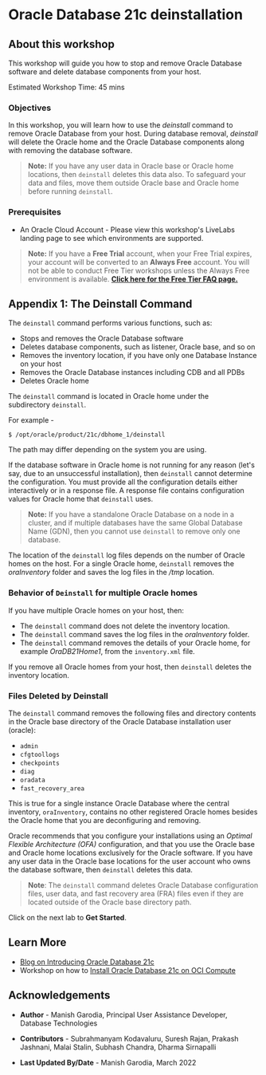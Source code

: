 # Oracle Database 21c deinstallation

## About this workshop

This workshop will guide you how to stop and remove Oracle Database software and delete database components from your host.

Estimated Workshop Time: 45 mins

### Objectives

In this workshop, you will learn how to use the *deinstall* command to remove Oracle Database from your host. During database removal, *deinstall* will delete the Oracle home and the Oracle Database components along with removing the database software.

> **Note:** If you have any user data in Oracle base or Oracle home locations, then `deinstall` deletes this data also. To safeguard your data and files, move them outside Oracle base and Oracle home before running `deinstall`. 

### Prerequisites

- An Oracle Cloud Account - Please view this workshop's LiveLabs landing page to see which environments are supported.

> **Note:** If you have a **Free Trial** account, when your Free Trial expires, your account will be converted to an **Always Free** account. You will not be able to conduct Free Tier workshops unless the Always Free environment is available. 
**[Click here for the Free Tier FAQ page.](https://www.oracle.com/cloud/free/faq.html)**

## Appendix 1: The Deinstall Command

The `deinstall` command performs various functions, such as:

 - Stops and removes the Oracle Database software
 - Deletes database components, such as listener, Oracle base, and so on
 - Removes the inventory location, if you have only one Database Instance on your host
 - Removes the Oracle Database instances including CDB and all PDBs
 - Deletes Oracle home

The `deinstall` command is located in Oracle home under the subdirectory `deinstall`. 

For example -

```
$ /opt/oracle/product/21c/dbhome_1/deinstall
```

The path may differ depending on the system you are using.

If the database software in Oracle home is not running for any reason (let's say, due to an unsuccessful installation), then `deinstall` cannot determine the configuration. You must provide all the configuration details either interactively or in a response file. A response file contains configuration values for Oracle home that `deinstall` uses.

> **Note:** If you have a standalone Oracle Database on a node in a cluster, and if multiple databases have the same Global Database Name (GDN), then you cannot use `deinstall` to remove only one database.

The location of the `deinstall` log files depends on the number of Oracle homes on the host. For a single Oracle home, `deinstall` removes the *oraInventory* folder and saves the log files in the */tmp* location.

### Behavior of `Deinstall` for multiple Oracle homes

If you have multiple Oracle homes on your host, then:

-   The `deinstall` command does not delete the inventory location.
-   The `deinstall` command saves the log files in the *oraInventory* folder.
-   The `deinstall` command removes the details of your Oracle home, for example *OraDB21Home1*, from the `inventory.xml` file.

If you remove all Oracle homes from your host, then `deinstall` deletes the inventory location.   

### Files Deleted by Deinstall

The `deinstall` command removes the following files and directory contents in the Oracle base directory of the Oracle Database installation user (oracle):

-   `admin`
-   `cfgtoollogs`
-   `checkpoints`
-   `diag`
-   `oradata`
-   `fast_recovery_area`

This is true for a single instance Oracle Database where the central inventory, `oraInventory`, contains no other registered Oracle homes besides the Oracle home that you are deconfiguring and removing.

Oracle recommends that you configure your installations using an *Optimal Flexible Architecture (OFA)* configuration, and that you use the Oracle base and Oracle home locations exclusively for the Oracle software. If you have any user data in the Oracle base locations for the user account who owns the database software, then `deinstall` deletes this data.

> **Note**: The `deinstall` command deletes Oracle Database configuration files, user data, and fast recovery area (FRA) files even if they are located outside of the Oracle base directory path. 

Click on the next lab to **Get Started**.

## Learn More

- [Blog on Introducing Oracle Database 21c](https://blogs.oracle.com/database/introducing-oracle-database-21c)
- Workshop on how to [Install Oracle Database 21c on OCI Compute](https://apexapps.oracle.com/pls/apex/dbpm/r/livelabs/view-workshop?wid=871)

## Acknowledgements

-   **Author** - Manish Garodia, Principal User Assistance Developer, Database Technologies

-   **Contributors** - Subrahmanyam Kodavaluru, Suresh Rajan, Prakash Jashnani, Malai Stalin, Subhash Chandra, Dharma Sirnapalli

-   **Last Updated By/Date** - Manish Garodia, March 2022
